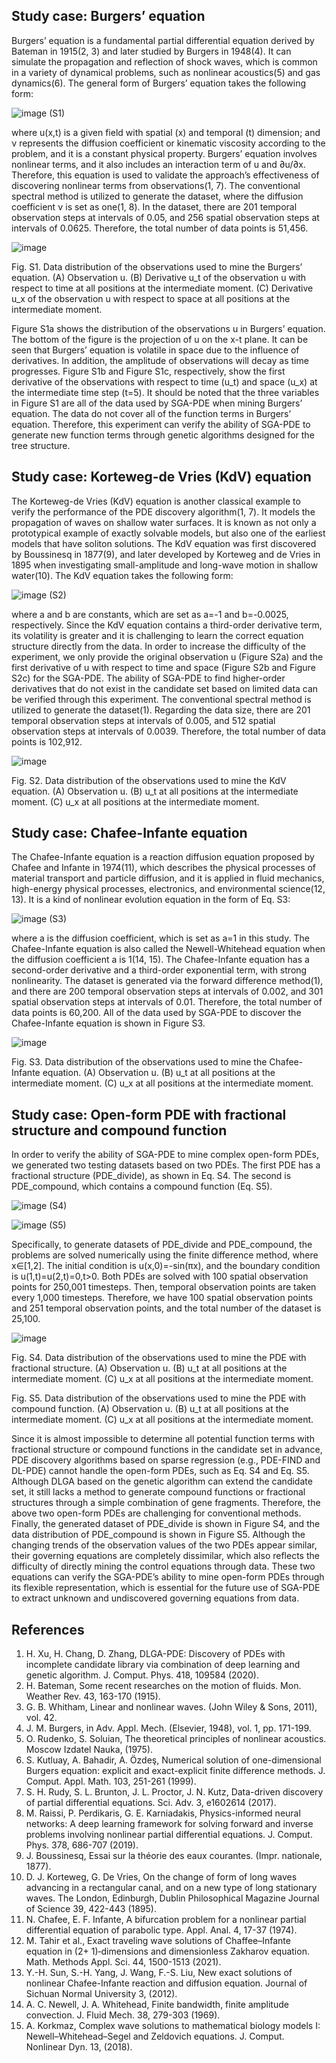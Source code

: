 ## Study case: Burgers’ equation
Burgers’ equation is a fundamental partial differential equation derived by Bateman in 1915(2, 3) and later studied by Burgers in 1948(4). It can simulate the propagation and reflection of shock waves, which is common in a variety of dynamical problems, such as nonlinear acoustics(5) and gas dynamics(6). The general form of Burgers’ equation takes the following form: 

	 
![image](https://user-images.githubusercontent.com/41933063/122323321-824c2780-cf59-11eb-9379-a955073d032a.png)
(S1)

where u(x,t) is a given field with spatial (x) and temporal (t) dimension; and ν represents the diffusion coefficient or kinematic viscosity according to the problem, and it is a constant physical property.
	Burgers’ equation involves nonlinear terms, and it also includes an interaction term of u and ∂u/∂x. Therefore, this equation is used to validate the approach’s effectiveness of discovering nonlinear terms from observations(1, 7). 
The conventional spectral method is utilized to generate the dataset, where the diffusion coefficient ν is set as one(1, 8). In the dataset, there are 201 temporal observation steps at intervals of 0.05, and 256 spatial observation steps at intervals of 0.0625. Therefore, the total number of data points is 51,456. 

![image](https://user-images.githubusercontent.com/41933063/122323338-8d06bc80-cf59-11eb-83f1-51f35567b5d3.png)

Fig. S1. Data distribution of the observations used to mine the Burgers’ equation. (A) Observation u. (B) Derivative u_t of the observation u with respect to time at all positions at the intermediate moment. (C) Derivative u_x of the observation u with respect to space at all positions at the intermediate moment.

Figure S1a shows the distribution of the observations u in Burgers’ equation. The bottom of the figure is the projection of u on the x-t plane. It can be seen that Burgers’ equation is volatile in space due to the influence of derivatives. In addition, the amplitude of observations will decay as time progresses. Figure S1b and Figure S1c, respectively, show the first derivative of the observations with respect to time (u_t) and space (u_x) at the intermediate time step (t=5). 
It should be noted that the three variables in Figure S1 are all of the data used by SGA-PDE when mining Burgers’ equation. The data do not cover all of the function terms in Burgers’ equation. Therefore, this experiment can verify the ability of SGA-PDE to generate new function terms through genetic algorithms designed for the tree structure.

## Study case: Korteweg-de Vries (KdV) equation
The Korteweg-de Vries (KdV) equation is another classical example to verify the performance of the PDE discovery algorithm(1, 7). It models the propagation of waves on shallow water surfaces. It is known as not only a prototypical example of exactly solvable models, but also one of the earliest models that have soliton solutions. The KdV equation was first discovered by Boussinesq in 1877(9), and later developed by Korteweg and de Vries in 1895 when investigating small-amplitude and long-wave motion in shallow water(10). The KdV equation takes the following form:

![image](https://user-images.githubusercontent.com/41933063/122323727-20d88880-cf5a-11eb-97d2-2d730c4eb758.png)
(S2)

where a and b are constants, which are set as a=-1 and b=-0.0025, respectively. 
Since the KdV equation contains a third-order derivative term, its volatility is greater and it is challenging to learn the correct equation structure directly from the data. In order to increase the difficulty of the experiment, we only provide the original observation u (Figure S2a) and the first derivative of u with respect to time and space (Figure S2b and Figure S2c) for the SGA-PDE. The ability of SGA-PDE to find higher-order derivatives that do not exist in the candidate set based on limited data can be verified through this experiment. 
The conventional spectral method is utilized to generate the dataset(1). Regarding the data size, there are 201 temporal observation steps at intervals of 0.005, and 512 spatial observation steps at intervals of 0.0039. Therefore, the total number of data points is 102,912.

![image](https://user-images.githubusercontent.com/41933063/122323752-29c95a00-cf5a-11eb-9fd8-abb6db85ef25.png)

Fig. S2. Data distribution of the observations used to mine the KdV equation. (A) Observation u. (B) u_t at all positions at the intermediate moment. (C) u_x at all positions at the intermediate moment.

## Study case: Chafee-Infante equation
The Chafee-Infante equation is a reaction diffusion equation proposed by Chafee and Infante in 1974(11), which describes the physical processes of material transport and particle diffusion, and it is applied in fluid mechanics, high-energy physical processes, electronics, and environmental science(12, 13). It is a kind of nonlinear evolution equation in the form of Eq. S3:

	 
![image](https://user-images.githubusercontent.com/41933063/122698393-d583ea00-d279-11eb-91d0-4dd71f27d221.png)
(S3)

where a is the diffusion coefficient, which is set as a=1 in this study. 
The Chafee-Infante equation is also called the Newell-Whitehead equation when the diffusion coefficient a is 1(14, 15). The Chafee-Infante equation has a second-order derivative and a third-order exponential term, with strong nonlinearity. The dataset is generated via the forward difference method(1), and there are 200 temporal observation steps at intervals of 0.002, and 301 spatial observation steps at intervals of 0.01. Therefore, the total number of data points is 60,200. All of the data used by SGA-PDE to discover the Chafee-Infante equation is shown in Figure S3.

![image](https://user-images.githubusercontent.com/41933063/122698418-dc126180-d279-11eb-8336-5081e223a490.png)
 
Fig. S3. Data distribution of the observations used to mine the Chafee-Infante equation. (A) Observation u. (B) u_t at all positions at the intermediate moment. (C) u_x at all positions at the intermediate moment.

## Study case: Open-form PDE with fractional structure and compound function
In order to verify the ability of SGA-PDE to mine complex open-form PDEs, we generated two testing datasets based on two PDEs. The first PDE has a fractional structure (PDE_divide), as shown in Eq. S4. The second is PDE_compound, which contains a compound function (Eq. S5). 

	 
![image](https://user-images.githubusercontent.com/41933063/122698467-f1878b80-d279-11eb-9698-0127481e1357.png)
(S4)


![image](https://user-images.githubusercontent.com/41933063/122698486-fb10f380-d279-11eb-9d3b-8ecb8e1221a7.png)
(S5)

Specifically, to generate datasets of PDE_divide and PDE_compound, the problems are solved numerically using the finite difference method, where x∈[1,2]. The initial condition is u(x,0)=-sin⁡(πx), and the boundary condition is u(1,t)=u(2,t)=0,t>0. Both PDEs are solved with 100 spatial observation points for 250,001 timesteps. Then, temporal observation points are taken every 1,000 timesteps. Therefore, we have 100 spatial observation points and 251 temporal observation points, and the total number of the dataset is 25,100.

![image](https://user-images.githubusercontent.com/41933063/122698519-0e23c380-d27a-11eb-82fd-c85cae2f0021.png)
 
Fig. S4. Data distribution of the observations used to mine the PDE with fractional structure. (A) Observation u. (B) u_t at all positions at the intermediate moment. (C) u_x at all positions at the intermediate moment.

 
Fig. S5. Data distribution of the observations used to mine the PDE with compound function. (A) Observation u. (B) u_t at all positions at the intermediate moment. (C) u_x at all positions at the intermediate moment.

Since it is almost impossible to determine all potential function terms with fractional structure or compound functions in the candidate set in advance, PDE discovery algorithms based on sparse regression (e.g., PDE-FIND and DL-PDE) cannot handle the open-form PDEs, such as Eq. S4 and Eq. S5. Although DLGA based on the genetic algorithm can extend the candidate set, it still lacks a method to generate compound functions or fractional structures through a simple combination of gene fragments. Therefore, the above two open-form PDEs are challenging for conventional methods.
Finally, the generated dataset of PDE_divide is shown in Figure S4, and the data distribution of PDE_compound is shown in Figure S5. Although the changing trends of the observation values of the two PDEs appear similar, their governing equations are completely dissimilar, which also reflects the difficulty of directly mining the control equations through data. These two equations can verify the SGA-PDE’s ability to mine open-form PDEs through its flexible representation, which is essential for the future use of SGA-PDE to extract unknown and undiscovered governing equations from data.

## References
1.	H. Xu, H. Chang, D. Zhang, DLGA-PDE: Discovery of PDEs with incomplete candidate library via combination of deep learning and genetic algorithm. J. Comput. Phys. 418, 109584 (2020).
2.	H. Bateman, Some recent researches on the motion of fluids. Mon. Weather Rev. 43, 163-170 (1915).
3.	G. B. Whitham, Linear and nonlinear waves.  (John Wiley & Sons, 2011), vol. 42.
4.	J. M. Burgers, in Adv. Appl. Mech. (Elsevier, 1948), vol. 1, pp. 171-199.
5.	O. Rudenko, S. Soluian, The theoretical principles of nonlinear acoustics. Moscow Izdatel Nauka,  (1975).
6.	S. Kutluay, A. Bahadir, A. Özdeş, Numerical solution of one-dimensional Burgers equation: explicit and exact-explicit finite difference methods. J. Comput. Appl. Math. 103, 251-261 (1999).
7.	S. H. Rudy, S. L. Brunton, J. L. Proctor, J. N. Kutz, Data-driven discovery of partial differential equations. Sci. Adv. 3, e1602614 (2017).
8.	M. Raissi, P. Perdikaris, G. E. Karniadakis, Physics-informed neural networks: A deep learning framework for solving forward and inverse problems involving nonlinear partial differential equations. J. Comput. Phys. 378, 686-707 (2019).
9.	J. Boussinesq, Essai sur la théorie des eaux courantes.  (Impr. nationale, 1877).
10.	D. J. Korteweg, G. De Vries, On the change of form of long waves advancing in a rectangular canal, and on a new type of long stationary waves. The London, Edinburgh, Dublin Philosophical Magazine Journal of Science 39, 422-443 (1895).
11.	N. Chafee, E. F. Infante, A bifurcation problem for a nonlinear partial differential equation of parabolic type. Appl. Anal. 4, 17-37 (1974).
12.	M. Tahir et al., Exact traveling wave solutions of Chaffee–Infante equation in (2+ 1)‐dimensions and dimensionless Zakharov equation. Math. Methods Appl. Sci. 44, 1500-1513 (2021).
13.	Y.-H. Sun, S.-H. Yang, J. Wang, F.-S. Liu, New exact solutions of nonlinear Chafee-Infante reaction and diffusion equation. Journal of Sichuan Normal University 3,  (2012).
14.	A. C. Newell, J. A. Whitehead, Finite bandwidth, finite amplitude convection. J. Fluid Mech. 38, 279-303 (1969).
15.	A. Korkmaz, Complex wave solutions to mathematical biology models I: Newell–Whitehead–Segel and Zeldovich equations. J. Comput. Nonlinear Dyn. 13,  (2018).


